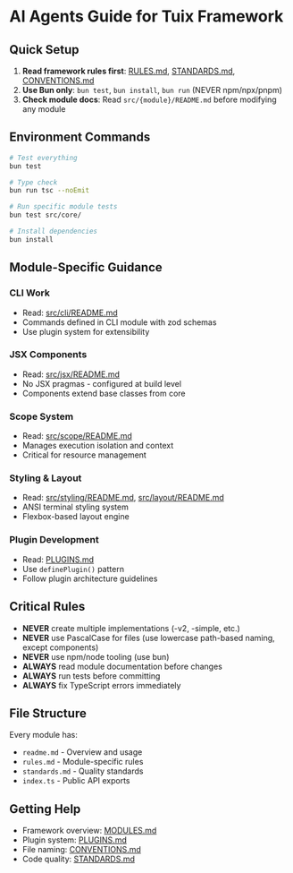 # AI Agents Guide for Tuix Framework

## Quick Setup

1. **Read framework rules first**: [RULES.md](./RULES.md), [STANDARDS.md](./STANDARDS.md), [CONVENTIONS.md](./CONVENTIONS.md)
2. **Use Bun only**: `bun test`, `bun install`, `bun run` (NEVER npm/npx/pnpm)
3. **Check module docs**: Read `src/{module}/README.md` before modifying any module

## Environment Commands

```bash
# Test everything
bun test

# Type check
bun run tsc --noEmit

# Run specific module tests
bun test src/core/

# Install dependencies
bun install
```

## Module-Specific Guidance

### CLI Work
- Read: [src/cli/README.md](./src/cli/README.md)
- Commands defined in CLI module with zod schemas
- Use plugin system for extensibility

### JSX Components  
- Read: [src/jsx/README.md](./src/jsx/README.md)
- No JSX pragmas - configured at build level
- Components extend base classes from core

### Scope System
- Read: [src/scope/README.md](./src/scope/README.md)
- Manages execution isolation and context
- Critical for resource management

### Styling & Layout
- Read: [src/styling/README.md](./src/styling/README.md), [src/layout/README.md](./src/layout/README.md)
- ANSI terminal styling system
- Flexbox-based layout engine

### Plugin Development
- Read: [PLUGINS.md](./PLUGINS.md)
- Use `definePlugin()` pattern
- Follow plugin architecture guidelines

## Critical Rules

- **NEVER** create multiple implementations (-v2, -simple, etc.)
- **NEVER** use PascalCase for files (use lowercase path-based naming, except components)
- **NEVER** use npm/node tooling (use bun)
- **ALWAYS** read module documentation before changes
- **ALWAYS** run tests before committing
- **ALWAYS** fix TypeScript errors immediately

## File Structure

Every module has:
- `readme.md` - Overview and usage
- `rules.md` - Module-specific rules  
- `standards.md` - Quality standards
- `index.ts` - Public API exports

## Getting Help

- Framework overview: [MODULES.md](./MODULES.md)
- Plugin system: [PLUGINS.md](./PLUGINS.md)
- File naming: [CONVENTIONS.md](./CONVENTIONS.md)
- Code quality: [STANDARDS.md](./STANDARDS.md)